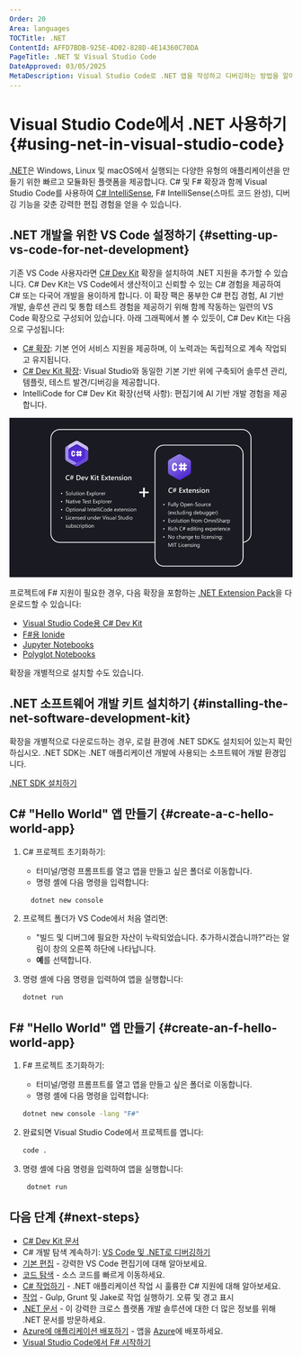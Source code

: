 ```yaml
---
Order: 20
Area: languages
TOCTitle: .NET
ContentId: AFFD7BDB-925E-4D02-828D-4E14360C70DA
PageTitle: .NET 및 Visual Studio Code
DateApproved: 03/05/2025
MetaDescription: Visual Studio Code로 .NET 앱을 작성하고 디버깅하는 방법을 알아보세요.
---
```

# Visual Studio Code에서 .NET 사용하기 {#using-net-in-visual-studio-code}

[.NET](https://dotnet.microsoft.com)은 Windows, Linux 및 macOS에서 실행되는 다양한 유형의 애플리케이션을 만들기 위한 빠르고 모듈화된 플랫폼을 제공합니다. C# 및 F# 확장과 함께 Visual Studio Code를 사용하여 [C# IntelliSense](https://learn.microsoft.com/visualstudio/ide/visual-csharp-intellisense), F# IntelliSense(스마트 코드 완성), 디버깅 기능을 갖춘 강력한 편집 경험을 얻을 수 있습니다.

## .NET 개발을 위한 VS Code 설정하기 {#setting-up-vs-code-for-net-development}

기존 VS Code 사용자라면 [C# Dev Kit](https://marketplace.visualstudio.com/items?itemName=ms-dotnettools.csdevkit) 확장을 설치하여 .NET 지원을 추가할 수 있습니다. C# Dev Kit는 VS Code에서 생산적이고 신뢰할 수 있는 C# 경험을 제공하여 C# 또는 다국어 개발을 용이하게 합니다. 이 확장 팩은 풍부한 C# 편집 경험, AI 기반 개발, 솔루션 관리 및 통합 테스트 경험을 제공하기 위해 함께 작동하는 일련의 VS Code 확장으로 구성되어 있습니다. 아래 그래픽에서 볼 수 있듯이, C# Dev Kit는 다음으로 구성됩니다:

* [C# 확장](https://marketplace.visualstudio.com/items?itemName=ms-dotnettools.csharp): 기본 언어 서비스 지원을 제공하며, 이 노력과는 독립적으로 계속 작업되고 유지됩니다.
* [C# Dev Kit 확장](https://marketplace.visualstudio.com/items?itemName=ms-dotnettools.csdevkit): Visual Studio와 동일한 기본 기반 위에 구축되어 솔루션 관리, 템플릿, 테스트 발견/디버깅을 제공합니다.
* IntelliCode for C# Dev Kit 확장(선택 사항): 편집기에 AI 기반 개발 경험을 제공합니다.

![C# Dev Kit 확장](images/csharp/csharp-devkit.png)

프로젝트에 F# 지원이 필요한 경우, 다음 확장을 포함하는 [.NET Extension Pack](https://marketplace.visualstudio.com/items?itemName=ms-dotnettools.vscode-dotnet-pack)을 다운로드할 수 있습니다:

* [Visual Studio Code용 C# Dev Kit](https://marketplace.visualstudio.com/items?itemName=ms-dotnettools.csdevkit)
* [F#용 Ionide](https://marketplace.visualstudio.com/items?itemName=Ionide.Ionide-fsharp)
* [Jupyter Notebooks](https://marketplace.visualstudio.com/items?itemName=ms-toolsai.jupyter)
* [Polyglot Notebooks](https://marketplace.visualstudio.com/items?itemName=ms-dotnettools.dotnet-interactive-vscode)

확장을 개별적으로 설치할 수도 있습니다.

## .NET 소프트웨어 개발 키트 설치하기 {#installing-the-net-software-development-kit}

확장을 개별적으로 다운로드하는 경우, 로컬 환경에 .NET SDK도 설치되어 있는지 확인하십시오. .NET SDK는 .NET 애플리케이션 개발에 사용되는 소프트웨어 개발 환경입니다.

<a class="install-extension-btn" href="https://aka.ms/vscDocs/dotnet/download">.NET SDK 설치하기</a>

## C# "Hello World" 앱 만들기 {#create-a-c-hello-world-app}

1. C# 프로젝트 초기화하기:

   * 터미널/명령 프롬프트를 열고 앱을 만들고 싶은 폴더로 이동합니다.
   * 명령 셸에 다음 명령을 입력합니다:

   ```bat
     dotnet new console
   ```

2. 프로젝트 폴더가 VS Code에서 처음 열리면:

   * "빌드 및 디버그에 필요한 자산이 누락되었습니다. 추가하시겠습니까?"라는 알림이 창의 오른쪽 하단에 나타납니다.
   * **예**를 선택합니다.

3. 명령 셸에 다음 명령을 입력하여 앱을 실행합니다:

   ```bat
   dotnet run
   ```

## F# "Hello World" 앱 만들기 {#create-an-f-hello-world-app}

1. F# 프로젝트 초기화하기:

   * 터미널/명령 프롬프트를 열고 앱을 만들고 싶은 폴더로 이동합니다.
   * 명령 셸에 다음 명령을 입력합니다:

   ```bat
   dotnet new console -lang "F#"
   ```

2. 완료되면 Visual Studio Code에서 프로젝트를 엽니다:

   ```bat
   code .
   ```

3. 명령 셸에 다음 명령을 입력하여 앱을 실행합니다:

   ```bat
    dotnet run
   ```

## 다음 단계 {#next-steps}

* [C# Dev Kit 문서](/docs/csharp/get-started.md)
* C# 개발 탐색 계속하기: [VS Code 및 .NET로 디버깅하기](https://learn.microsoft.com/dotnet/core/tutorials/debugging-with-visual-studio-code)
* [기본 편집](/docs/editor/codebasics.md) - 강력한 VS Code 편집기에 대해 알아보세요.
* [코드 탐색](/docs/editor/editingevolved.md) - 소스 코드를 빠르게 이동하세요.
* [C# 작업하기](/docs/languages/csharp.md) - .NET 애플리케이션 작업 시 훌륭한 C# 지원에 대해 알아보세요.
* [작업](/docs/editor/tasks.md) - Gulp, Grunt 및 Jake로 작업 실행하기. 오류 및 경고 표시
* [.NET 문서](https://learn.microsoft.com/dotnet) - 이 강력한 크로스 플랫폼 개발 솔루션에 대한 더 많은 정보를 위해 .NET 문서를 방문하세요.
* [Azure에 애플리케이션 배포하기](/docs/azure/deployment.md) - 앱을 [Azure](https://azure.microsoft.com)에 배포하세요.
* [Visual Studio Code에서 F# 시작하기](https://learn.microsoft.com/dotnet/fsharp/get-started/get-started-vscode)